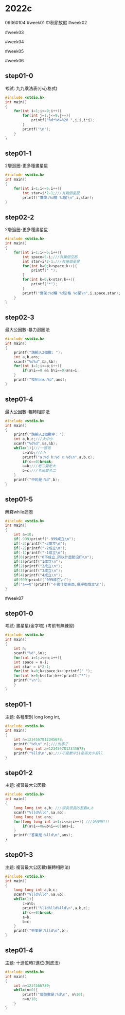# 2022c
09360104
#week01
中秋節放假
#week02

#week03

#week04

#week05

#week06
## step01-0 
考試: 九九乘法表(小心格式)
```cpp
#include <stdio.h>
int main()
{
    for(int i=1;i<=9;i++){
        for(int j=1;j<=9;j++){
            printf("%d*%d=%2d ",j,i,i*j);
        }
        printf("\n");
    }
}
```
## step01-1
2層迴圈-更多種畫星星
```cpp
#include <stdio.h>
int main()
{
    for(int i=1;i<=5;i++){
        int star=i*2-1;///有幾個星星
        printf("鷹架:%d樓 %d星\n",i,star);
}
```
## step02-2
2層迴圈-更多種畫星星
```cpp
#include <stdio.h>
int main()
{
    for(int i=1;i<=5;i++){
        int space=5-i;///有幾個空格
        int star=i*2-1;///有幾個星星
        for(int k=0;k<space;k++){
            printf(" ");
        }
        for(int k=0;k<star;k++){
            printf("*");
        }
        printf("鷹架:%d樓 %d空格 %d星\n",i,space,star);
    }
}
```
## step02-3
最大公因數-暴力迴圈法
```cpp
#include <stdio.h>
int main()
{
    printf("請輸入2個數: ");
    int a,b,ans;
    scanf("%d%d",&a,&b);
    for(int i=1;i<=a;i++){
        if(a%i==0 && b%i==0)ans=i;
    }
    printf("找到ans:%d",ans);
}
```
## step01-4
最大公因數-輾轉相除法
```cpp
#include <stdio.h>
int main()
{
    printf("請輸入2個數字: ");
    int a,b,c;///大中小
    scanf("%d%d",&a,&b);
    while(1){///一直做
        c=a%b;///小
        printf("a:%d b:%d c:%d\n",a,b,c);
        if(c==0)break;
        a=b;///老二變老大
        b=c;///老三變老二
    }
    printf("中的是:%d",b);
}
```
## step01-5
解釋while迴圈
```cpp
#include <stdio.h>
int main()
{
    int a=10;
    if(-999)printf("-999成立\n");
    if(-3)printf("-3成立\n");
    if(-2)printf("-2成立\n");
    if(-1)printf("-1成立\n");
    if(0)printf("0不成立,所以什麼都沒印\n");
    if(1)printf("1成立\n");
    if(2)printf("2成立\n");
    if(3)printf("3成立\n");
    if(4)printf("4成立\n");
    if(999)printf("999成立\n");
    if("a==0")printf("不管什麼東西,幾乎都成立\n");
}
```
#week07
## step01-0 
考試: 畫星星(金字塔) (考前有無練習)
```cpp
#include <stdio.h>
int main()
{
	int n;
	scanf("%d",&n);
	for(int i=1;i<=n;i++){
	int space = n-i;
	int star = i*2-1;
	for(int k=0;k<space;k++)printf(" ");
	for(int k=0;k<star;k++)printf("*");
	printf("\n");
	}
}
```

## step01-1 
主題: 各種型別 long long int,
```cpp
#include <stdio.h>
int main()
{
    int n=1234567812345678;
    printf("%d\n",n);///出事了
    long long int a=1234567812345678;
    printf("%lld\n",a);///不是數字11是英文小寫ll
}
```

## step01-2 
主題: 複習最大公因數
```cpp
#include <stdio.h>
int main()
{
    long long int a,b; ///很長很長的整數a,b
    scanf("%lld%lld",&a,&b);
    long long int ans;
    for(long long int i=1;i<=a;i++){ ///好慢喔!!!
        if(a%i==0&&b%i==0)ans=i;
    }
    printf("答案是:%lld\n",ans);
}
```

## step01-3 
主題: 複習最大公因數(輾轉相除法)
```cpp
#include <stdio.h>
int main()
{
    long long int a,b,c;
    scanf("%lld%lld",&a,&b);
    while(1){
        c=a%b;
        printf("%lld%lld%lld\n",a,b,c);
        if(c==0)break;
        a=b;
        b=c;
    }
    printf("答案是:%lld\n",b);
}
```
## step01-4 
主題: 十進位轉2進位(剝皮法)
```cpp
#include <stdio.h>
int main()
{
    int n=1234566789;
    while(n>0){
        printf("個位數是:%d\n", n%10);
        n=n/10;
    }
}
